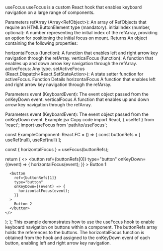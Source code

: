 useFocus
useFocus is a custom React hook that enables keyboard navigation on a large range of components.

Parameters
refArray (Array<RefObject<HTMLButtonElement>>): An array of RefObjects that require an HTMLButtonElement type (mandatory).
initialIndex (number, optional): A number representing the initial index of the refArray, providing an option for positioning the initial focus on mount.
Returns
An object containing the following properties:

horizontalFocus (function): A function that enables left and right arrow key navigation through the refArray.
verticalFocus (function): A function that enables up and down arrow key navigation through the refArray.
activeFocus: Any type.
setActiveFocus (React.Dispatch<React.SetStateAction<any>>): A state setter function for activeFocus.
Function Details
horizontalFocus
A function that enables left and right arrow key navigation through the refArray.

Parameters
event (KeyboardEvent): The event object passed from the onKeyDown event.
verticalFocus
A function that enables up and down arrow key navigation through the refArray.

Parameters
event (KeyboardEvent): The event object passed from the onKeyDown event.
Example
jsx
Copy code
import React, { useRef } from 'react';
import useFocus from 'path/to/useFocus';

const ExampleComponent: React.FC = () => {
  const buttonRefs = [
    useRef<HTMLButtonElement>(null),
    useRef<HTMLButtonElement>(null)
  ];

  const { horizontalFocus } = useFocus(buttonRefs);

  return (
    <>
      <button
        ref={buttonRefs[0]}
        type="button"
        onKeyDown={(event) => {
          horizontalFocus(event);
        }}
      >
        Button 1
      </button>

      <button
        ref={buttonRefs[1]}
        type="button"
        onKeyDown={(event) => {
          horizontalFocus(event);
        }}
      >
        Button 2
      </button>
    </>
  );
};
This example demonstrates how to use the useFocus hook to enable keyboard navigation on buttons within a component. The buttonRefs array holds the references to the buttons. The horizontalFocus function is obtained from the hook and assigned to the onKeyDown event of each button, enabling left and right arrow key navigation.
